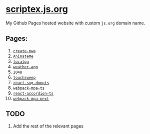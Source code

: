 # [scriptex.js.org](https://scriptex.js.org)

My Github Pages hosted website with custom `js.org` domain name.

## Pages:

1. [`create-pwa`](https://scriptex.js.org/create-pwa/)
2. [`AnimateMe`](https://scriptex.js.org/AnimateMe/)
3. [`localga`](https://scriptex.js.org/localga/)
4. [`weather-app`](https://scriptex.js.org/weather-app/)
5. [`2048`](https://scriptex.js.org/2048/)
6. [`touchsweep`](https://scriptex.js.org/touchsweep)
7. [`react-svg-donuts`](https://scriptex.js.org/react-svg-donuts/)
8. [`webpack-mpa-ts`](https://scriptex.js.org/webpack-mpa-ts/) 
9. [`react-accordion-ts`](https://scriptex.js.org/react-accordion-ts/)
10. [`webpack-mpa-next`](https://scriptex.js.org/webpack-mpa-next/) 

## TODO

1. Add the rest of the relevant pages
